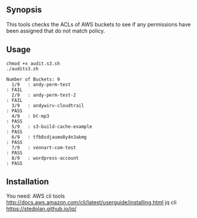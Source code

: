 ## Synopsis
This tools checks the ACLs of AWS buckets to see if any permissions have been assigned that do not match policy.

## Usage
```
chmod +x audit.s3.sh
./audits3.sh

Number of Buckets: 9
  1/9   : andy-perm-test                                                   : FAIL 
  2/9   : andy-perm-test-2                                                 : FAIL 
  3/9   : andywirv-cloudtrail                                              : PASS 
  4/9   : bt-mp3                                                           : PASS 
  5/9   : s3-build-cache-example                                           : PASS 
  6/9   : tfb8sdjaumo8y4n3akmg                                             : PASS 
  7/9   : vennart-com-test                                                 : PASS 
  8/9   : wordpress-account                                                : PASS 

```

## Installation

You need:
 AWS cli tools      http://docs.aws.amazon.com/cli/latest/userguide/installing.html
 jq cli https://stedolan.github.io/jq/

